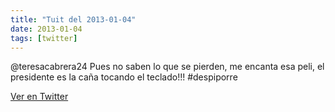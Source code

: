 ```yaml
---
title: "Tuit del 2013-01-04"
date: 2013-01-04
tags: [twitter]
---
```


@teresacabrera24 Pues no saben lo que se pierden, me encanta esa peli, el presidente es la caña tocando el teclado!!! #despiporre



[Ver en Twitter](https://twitter.com/i/web/status/286994476017270785)
